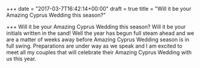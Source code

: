 +++
date = "2017-03-7T16:42:14+00:00"
draft = true
title = "Will it be your Amazing Cyprus Wedding this season?"

+++
Will it be your Amazing Cyprus Wedding this season? Will it be your initials written in the sand! Well the year has begun full steam ahead and we are a matter of weeks away before Amazing Cyprus Wedding season is in full swing. Preparations are under way as we speak and I am excited to meet all my couples that will celebrate their Amazing Cyprus Wedding with us this year.
